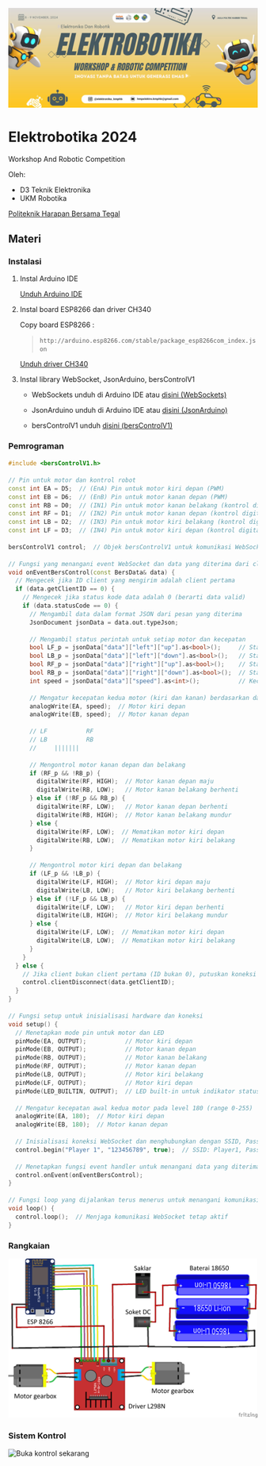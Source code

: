 ![Elektrobotika 2024](https://github.com/Faizyee/Elektrobotika_2024/blob/a62c9610bb55eec299da8ea1fce67014cdcda204/fp.png)

# Elektrobotika 2024
Workshop And Robotic Competition

Oleh:
- D3 Teknik Elektronika
- UKM Robotika

[Politeknik Harapan Bersama Tegal](https://www.poltekharber.ac.id)

## Materi

### Instalasi

1. Instal Arduino IDE
   
   [Unduh Arduino IDE](https://www.arduino.cc/en/software)

3. Instal board ESP8266 dan driver CH340

   Copy board ESP8266 :
   >  ```http://arduino.esp8266.com/stable/package_esp8266com_index.json```

   [Unduh driver CH340](https://sparks.gogo.co.nz/ch340.html)

5. Instal library WebSocket, JsonArduino, bersControlV1

   - WebSockets unduh di Arduino IDE atau [disini (WebSockets)](https://github.com/Links2004/arduinoWebSockets)
   
   - JsonArduino unduh di Arduino IDE atau [disini (JsonArduino)](https://github.com/bblanchon/ArduinoJson)
   
   - bersControlV1 unduh [disini (bersControlV1)](https://github.com/Faizyee/BersControl/archive/refs/heads/main.zip)

### Pemrograman

```ino
#include <bersControlV1.h>

// Pin untuk motor dan kontrol robot
const int EA = D5;  // (EnA) Pin untuk motor kiri depan (PWM)
const int EB = D6;  // (EnB) Pin untuk motor kanan depan (PWM)
const int RB = D0;  // (IN1) Pin untuk motor kanan belakang (kontrol digital)
const int RF = D1;  // (IN2) Pin untuk motor kanan depan (kontrol digital)
const int LB = D2;  // (IN3) Pin untuk motor kiri belakang (kontrol digital)
const int LF = D3;  // (IN4) Pin untuk motor kiri depan (kontrol digital)

bersControlV1 control;  // Objek bersControlV1 untuk komunikasi WebSocket

// Fungsi yang menangani event WebSocket dan data yang diterima dari client
void onEventBersControl(const BersData& data) {
  // Mengecek jika ID client yang mengirim adalah client pertama
  if (data.getClientID == 0) {
    // Mengecek jika status kode data adalah 0 (berarti data valid)
    if (data.statusCode == 0) {
      // Mengambil data dalam format JSON dari pesan yang diterima
      JsonDocument jsonData = data.out.typeJson;

      // Mengambil status perintah untuk setiap motor dan kecepatan
      bool LF_p = jsonData["data"]["left"]["up"].as<bool>();     // Status motor kiri depan (gerak maju)
      bool LB_p = jsonData["data"]["left"]["down"].as<bool>();   // Status motor kiri belakang (gerak mundur)
      bool RF_p = jsonData["data"]["right"]["up"].as<bool>();    // Status motor kanan depan (gerak maju)
      bool RB_p = jsonData["data"]["right"]["down"].as<bool>();  // Status motor kanan belakang (gerak mundur)
      int speed = jsonData["data"]["speed"].as<int>();           // Kecepatan motor (PWM)

      // Mengatur kecepatan kedua motor (kiri dan kanan) berdasarkan data yang diterima
      analogWrite(EA, speed);  // Motor kiri depan
      analogWrite(EB, speed);  // Motor kanan depan

      // LF           RF
      // LB           RB
      //     |||||||    

      // Mengontrol motor kanan depan dan belakang
      if (RF_p && !RB_p) {
        digitalWrite(RF, HIGH);  // Motor kanan depan maju
        digitalWrite(RB, LOW);   // Motor kanan belakang berhenti
      } else if (!RF_p && RB_p) {
        digitalWrite(RF, LOW);   // Motor kanan depan berhenti
        digitalWrite(RB, HIGH);  // Motor kanan belakang mundur
      } else {
        digitalWrite(RF, LOW);  // Mematikan motor kiri depan
        digitalWrite(RB, LOW);  // Mematikan motor kiri belakang
      }

      // Mengontrol motor kiri depan dan belakang
      if (LF_p && !LB_p) {
        digitalWrite(LF, HIGH);  // Motor kiri depan maju
        digitalWrite(LB, LOW);   // Motor kiri belakang berhenti
      } else if (!LF_p && LB_p) {
        digitalWrite(LF, LOW);   // Motor kiri depan berhenti
        digitalWrite(LB, HIGH);  // Motor kiri belakang mundur
      } else {
        digitalWrite(LF, LOW);  // Mematikan motor kiri depan
        digitalWrite(LB, LOW);  // Mematikan motor kiri belakang
      }
    }
  } else {
    // Jika client bukan client pertama (ID bukan 0), putuskan koneksi client
    control.clientDisconnect(data.getClientID);
  }
}

// Fungsi setup untuk inisialisasi hardware dan koneksi
void setup() {
  // Menetapkan mode pin untuk motor dan LED
  pinMode(EA, OUTPUT);           // Motor kiri depan
  pinMode(EB, OUTPUT);           // Motor kanan depan
  pinMode(RB, OUTPUT);           // Motor kanan belakang
  pinMode(RF, OUTPUT);           // Motor kanan depan
  pinMode(LB, OUTPUT);           // Motor kiri belakang
  pinMode(LF, OUTPUT);           // Motor kiri depan
  pinMode(LED_BUILTIN, OUTPUT);  // LED built-in untuk indikator status

  // Mengatur kecepatan awal kedua motor pada level 180 (range 0-255)
  analogWrite(EA, 180);  // Motor kiri depan
  analogWrite(EB, 180);  // Motor kanan depan

  // Inisialisasi koneksi WebSocket dan menghubungkan dengan SSID, Password, dan Mode Access Point (true) atau Station (false)
  control.begin("Player 1", "123456789", true);  // SSID: Player1, Password: 123456789, Mode: Access Point

  // Menetapkan fungsi event handler untuk menangani data yang diterima
  control.onEvent(onEventBersControl);
}

// Fungsi loop yang dijalankan terus menerus untuk menangani komunikasi
void loop() {
  control.loop();  // Menjaga komunikasi WebSocket tetap aktif
}
```

### Rangkaian

![Rangkaian](https://github.com/Faizyee/Elektrobotika_2024/blob/fe2750ef85d2cade316f6d106fdc46b584f7e28b/sp.png)

### Sistem Kontrol

![Buka kontrol sekarang](https://faizyee.github.io/Elektrobotika_2024)